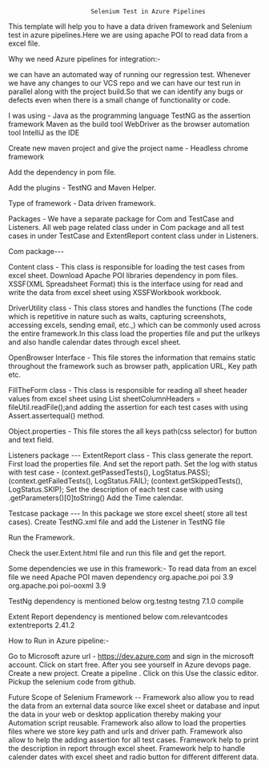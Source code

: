                            Selenium Test in Azure Pipelines


This template will help you to have a data driven framework and Selenium test in azure pipelines.Here we are using apache POI to read data from a excel file. 

Why we need Azure pipelines for integration:-

we can have an automated way of running our regression test.  Whenever we have any changes to our VCS repo and we can have our test run in parallel along with the project build.So that we can identify  any bugs or defects even when there is a small change of functionality or code.

I was using - 
Java as the programming language
TestNG as the assertion framework
Maven as the build tool
WebDriver as the browser automation tool
IntelliJ as the IDE

Create new maven project and give the project name - Headless chrome framework

Add the dependency in pom file.

Add the plugins - TestNG and Maven Helper.

Type of framework - Data driven framework.

Packages - We have a separate package for Com and TestCase and Listeners. All web page related class  under in Com package and all test cases  in under TestCase and ExtentReport content class under in Listeners. 

Com package---

Content class - This class is responsible for loading the test cases from excel sheet.
Download Apache POI libraries dependency in pom files.
XSSF(XML Spreadsheet Format) this is the interface using for read and write the data from excel sheet using XSSFWorkbook workbook.

DriverUtility class - This class stores and handles the functions (The code which is repetitive in nature such as waits, capturing screenshots, accessing excels, sending email, etc.,) which can be commonly used across the entire framework.In this class load the properties file and put the urlkeys and also handle calendar dates through excel sheet.

OpenBrowser Interface - This file stores the information that remains static throughout the framework such as browser path, application URL, Key path etc.

FillTheForm class - This class is responsible for reading all sheet header values from excel sheet using List<SheetColumnHeader> sheetColumnHeaders = fileUtil.readFile();and adding the assertion for each test cases with using Assert.assertequal() method.
	
Object.properties - This file stores the all keys path(css selector) for button and text field.

Listeners package ---
ExtentReport class - This class generate the report.
First load the properties file. And set the report path.
Set the log with status with test case - 
(context.getPassedTests(), LogStatus.PASS);
(context.getFailedTests(), LogStatus.FAIL);
(context.getSkippedTests(), LogStatus.SKIP);
Set the description of each test case with using .getParameters()[0]toString()
Add the Time calendar.

Testcase package --- 
In this package we store excel sheet( store all test cases).
Create TestNG.xml file and add the Listener in TestNG file
<listeners>
   <listener class-name="Listeners.ExtentReport"/>
</listeners>

Run the Framework.

Check the user.Extent.html file and run this file and get the report.

Some dependencies we use in this framework:-
To read data from an excel file we need Apache POI maven dependency
<dependency>
   	<groupId>org.apache.poi</groupId>
   		<artifactId>poi</artifactId>
   		<version>3.9</version>
</dependency>
<dependency>
   		<groupId>org.apache.poi</groupId>
   		<artifactId>poi-ooxml</artifactId>
   		<version>3.9</version>
</dependency>

TestNg dependency is mentioned below
<dependency>
   		<groupId>org.testng</groupId>
   		<artifactId>testng</artifactId>
   		<version>7.1.0</version>
   		<scope>compile</scope>
</dependency>

Extent Report dependency is mentioned below
<dependency>
	<groupId>com.relevantcodes</groupId>
            <artifactId>extentreports</artifactId>
            <version>2.41.2</version>
</dependency>

How to Run in Azure pipeline:-

Go to Microsoft azure url - https://dev.azure.com and sign in the microsoft account.
Click on start free. After you see yourself in Azure devops page.
Create a new project.
Create a pipeline .
Click on this Use the classic editor. Pickup the selenium code from github.

Future Scope of Selenium Framework --
Framework also allow you to read the data from an external data source like excel sheet or database and input the data in your web or desktop application thereby making your Automation script reusable.
Framework also allow to load the properties files where we store key path and urls and driver path.
Framework also allow to help the adding assertion for all test cases.
Framework help to print the description in report through excel sheet.
Framework help to handle calender dates with excel sheet and radio button for different different data.



